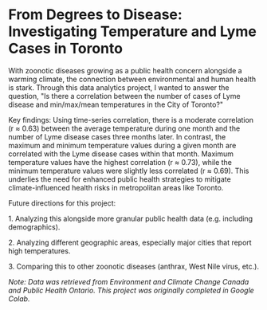 # From Degrees to Disease: Investigating Temperature and Lyme Cases in Toronto
With zoonotic diseases growing as a public health concern alongside a warming climate, the connection between environmental and human health is stark. Through this data analytics project, I wanted to answer the question, "Is there a correlation between the number of cases of Lyme disease and min/max/mean temperatures in the City of Toronto?"
<p>Key findings: Using time-series correlation, there is a moderate correlation (r ≈ 0.63) between the average temperature during one month and the number of Lyme disease cases three months later. In contrast, the maximum and minimum temperature values during a given month are correlated with the Lyme disease cases within that month. Maximum temperature values have the highest correlation (r ≈ 0.73), while the minimum temperature values were slightly less correlated (r ≈ 0.69). This underlies the need for enhanced public health strategies to mitigate climate-influenced health risks in metropolitan areas like Toronto.</p>
<p>Future directions for this project:</p>
<p>1. Analyzing this alongside more granular public health data (e.g. including demographics).</p>
<p>2. Analyzing different geographic areas, especially major cities that report high temperatures.</p>
<p>3. Comparing this to other zoonotic diseases (anthrax, West Nile virus, etc.).</p>
<p><i>Note: Data was retrieved from Environment and Climate Change Canada and Public Health Ontario. This project was originally completed in Google Colab.</i></p>
